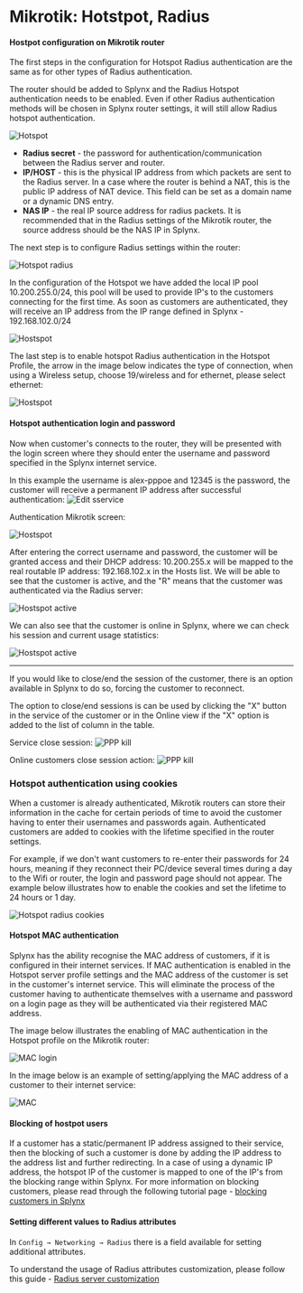 Mikrotik: Hotstpot, Radius
==========

#### Hostpot configuration on Mikrotik router

The first steps in the configuration for Hotspot Radius authentication are the same as for other types of Radius authentication.

The router should be added to Splynx and the Radius Hotspot authentication needs to be enabled. Even if other Radius authentication methods will be chosen in Splynx router settings, it will still allow Radius hotspot authentication.

![Hotspot](hotspot.png)

* **Radius secret** - the password for authentication/communication between the Radius server and router.
* **IP/HOST** - this is the physical IP address from which packets are sent to the Radius server. In a case where the router is behind a NAT, this is the public IP address of NAT device. This field can be set as a domain name or a dynamic DNS entry.
* **NAS IP** - the real IP source address for radius packets. It is recommended that in the Radius settings of the Mikrotik router, the source address should be the NAS IP in Splynx.

The next step is to configure Radius settings within the router:

![Hotspot radius](hs_radius.png)

In the configuration of the Hotspot we have added the local IP pool 10.200.255.0/24, this pool will be used to provide IP's to the customers connecting for the first time. As soon as customers are authenticated, they will receive an IP address from the IP range defined in Splynx - 192.168.102.0/24

![Hostspot](hs_radius_1.png)


The last step is to enable hotspot Radius authentication in the Hotspot Profile, the arrow in the image below indicates the type of connection, when using a Wireless setup, choose 19/wireless and for ethernet, please select ethernet:

![Hostspot](hs_radius_2.png)


#### Hotspot authentication login and password
Now when customer's connects to the router, they will be presented with the login screen where they should enter the username and password specified in the Splynx internet service.

In this example the username is alex-pppoe and 12345 is the password, the customer will receive a permanent IP address after successful authentication:
![Edit sservice](ppp_service_credentials.png)

Authentication Mikrotik screen:

![Hostspot](hs_radius_3.png)

After entering the correct username and password, the customer will be granted access and their DHCP address: 10.200.255.x will be mapped to the real routable IP address: 192.168.102.x in the Hosts list.
We will be able to see that the customer is active, and the "R" means that the customer was authenticated via the Radius server:

![Hostspot active](hs_radius_5.png)


We can also see that the customer is online in Splynx, where we can check his session and current usage statistics:

![Hostspot active](hs_radius_7.png)

---
If you would like to close/end the session of the customer, there is an option available in Splynx to do so, forcing the customer to reconnect.

The option to close/end sessions is can be used by clicking the "X" button in the service of the customer or in the Online view if the "X" option is added to the list of column in the table.

Service close session:
![PPP kill](ppp_kill_session_1.png)


Online customers close session action:
![PPP kill](ppp_kill_session.png)


### Hotspot authentication using cookies
When a customer is already authenticated, Mikrotik routers can store their information in the cache for certain periods of time to avoid the customer having to enter their usernames and passwords again. Authenticated customers are added to cookies with the lifetime specified in the router settings.

For example, if we don't want customers to re-enter their passwords for 24 hours, meaning if they reconnect their PC/device several times during a day to the Wifi or router, the login and password page should not appear. The example below illustrates how to enable the cookies and set the lifetime to 24 hours or 1 day.

![Hotspot radius cookies](hs_radius_cookies.png)


#### Hotspot MAC authentication

Splynx has the ability recognise the MAC address of customers, if it is configured in their internet services. If MAC authentication is enabled in the Hotspot server profile settings and the MAC address of the customer is set in the customer's internet service. This will eliminate the process of the customer having to authenticate themselves with a username and password on a login page as they will be authenticated via their registered MAC address.

The image below illustrates the enabling of MAC authentication in the Hotspot profile on the Mikrotik router:

![MAC login](hs_radius_mac.png)


In the image below is an example of setting/applying the MAC address of a customer to their internet service:

![MAC](MAC.png)


#### Blocking of hostpot users

If a customer has a static/permanent IP address assigned to their service, then the blocking of such a customer is done by adding the IP address to the address list and further redirecting. In a case of using a dynamic IP address, the hotspot IP of the customer is mapped to one of the IP's from the blocking range within Splynx. For more information on blocking customers, please read through the following tutorial page - [blocking customers in Splynx](networking/blocking_customers/blocking_customers.md)


#### Setting different values to Radius attributes

In `Config → Networking → Radius` there is a field available for setting additional attributes.

To understand the usage of Radius attributes customization, please follow this guide - [Radius server customization](networking/radius_customization/radius_customization.md)
